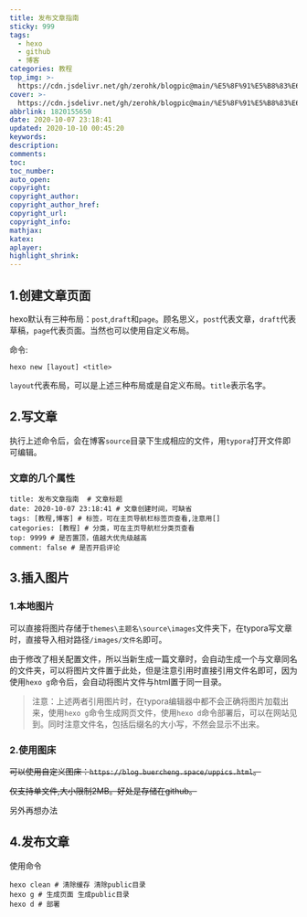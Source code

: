 ```yaml
---
title: 发布文章指南
sticky: 999
tags:
  - hexo
  - github
  - 博客
categories: 教程
top_img: >-
  https://cdn.jsdelivr.net/gh/zerohk/blogpic@main/%E5%8F%91%E5%B8%83%E6%96%87%E7%AB%A0%E6%8C%87%E5%8D%97cover.jpeg
cover: >-
  https://cdn.jsdelivr.net/gh/zerohk/blogpic@main/%E5%8F%91%E5%B8%83%E6%96%87%E7%AB%A0%E6%8C%87%E5%8D%97top.jpg
abbrlink: 1820155650
date: 2020-10-07 23:18:41
updated: 2020-10-10 00:45:20
keywords:
description:
comments:
toc:
toc_number:
auto_open:
copyright:
copyright_author:
copyright_author_href:
copyright_url:
copyright_info:
mathjax:
katex:
aplayer:
highlight_shrink:
---
```


## 1.创建文章页面

hexo默认有三种布局：`post`,`draft`和`page`。顾名思义，`post`代表文章，`draft`代表草稿，`page`代表页面。当然也可以使用自定义布局。

命令:

```shell
hexo new [layout] <title>
```

`layout`代表布局，可以是上述三种布局或是自定义布局。`title`表示名字。

## 2.写文章

执行上述命令后，会在博客`source`目录下生成相应的文件，用`typora`打开文件即可编辑。

### 文章的几个属性

```shell
title: 发布文章指南  # 文章标题
date: 2020-10-07 23:18:41 # 文章创建时间，可缺省
tags: [教程,博客] # 标签，可在主页导航栏标签页查看,注意用[]
categories: [教程] # 分类，可在主页导航栏分类页查看
top: 9999 # 是否置顶，值越大优先级越高
comment: false # 是否开启评论
```

## 3.插入图片

### 1.本地图片

可以直接将图片存储于`themes\主题名\source\images`文件夹下，在typora写文章时，直接导入相对路径`/images/文件名`即可。

由于修改了相关配置文件，所以当新生成一篇文章时，会自动生成一个与文章同名的文件夹，可以将图片文件置于此处，但是注意引用时直接引用文件名即可，因为使用`hexo g`命令后，会自动将图片文件与html置于同一目录。

> 注意：上述两者引用图片时，在typora编辑器中都不会正确将图片加载出来，使用`hexo g`命令生成网页文件，使用`hexo d`命令部署后，可以在网站见到。同时注意文件名，包括后缀名的大小写，不然会显示不出来。

### 2.使用图床

~~可以使用自定义图床：`https://blog.buercheng.space/uppics.html`。~~

~~仅支持单文件,大小限制2MB。好处是存储在github。~~

另外再想办法

## 4.发布文章

使用命令

```shell
hexo clean # 清除缓存 清除public目录
hexo g # 生成页面 生成public目录
hexo d # 部署
```

